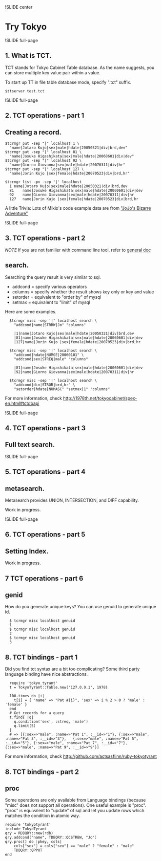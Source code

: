 !SLIDE center
# Try Tokyo #

!SLIDE full-page

## 1. What is TCT.

TCT stands for Tokyo Cabinet Table database. As the name suggests, you can store multiple key value pair within a value.

To start up TT in file table database mode, specify ".tct" suffix.

    $ttserver test.tct

!SLIDE full-page

## 2. TCT operations - part 1

## Creating a record.

    $tcrmgr put -sep "|" localhost 1 \
      "name|Jotaro Kujo|sex|male|hdate|20050321|div|brd,dev"
    $tcrmgr put -sep "|" localhost 81 \
      "name|Josuke Higashikata|sex|male|hdate|20060601|div|dev"
    $tcrmgr put -sep "|" localhost 92 \
      "name|Giorno Giovanna|sex|male|hdate|20070311|div|hr"
    $tcrmgr put -sep "|" localhost 127 \
      "name|Jorin Kujo |sex|female|hdate|20070523|div|brd,hr"
  
    $tcrmgr list -pv -sep '|' localhost
      1	name|Jotaro Kujo|sex|male|hdate|20050321|div|brd,dev
      81	name|Josuke Higashikata|sex|male|hdate|20060601|div|dev
      92	name|Giorno Giovanna|sex|male|hdate|20070311|div|hr
      127	name|Jorin Kujo |sex|female|hdate|20070523|div|brd,hr


A little Trivia: Lots of Mikio's code example data are from ["JoJo's Bizarre Adventure"](http://jjba.wikia.com/wiki/Main_Page)

!SLIDE full-page

## 3. TCT operations - part 2

*NOTE* If you are not familier with command line tool, refer to [general doc](./general.md)

## search.

Searching the query result is very similar to sql.

* addcond = specify various operators
* columns = specify whether the result shows key  only or key and value
* setorder = equivalent to "order by" of mysql
* setmax = equivalent to "limit" of mysql

Here are some examples.

      $tcrmgr misc -sep '|' localhost search \
        "addcond|name|STRBW|Jo" "columns"

        |1|name|Jotaro Kujo|sex|male|hdate|20050321|div|brd,dev
        |81|name|Josuke Higashikata|sex|male|hdate|20060601|div|dev
        |127|name|Jorin Kujo |sex|female|hdate|20070523|div|brd,hr

      $tcrmgr misc -sep '|' localhost search \
        "addcond|hdate|NUMGE|20060101" \
        "addcond|sex|STREQ|male" "columns"

        |81|name|Josuke Higashikata|sex|male|hdate|20060601|div|dev
        |92|name|Giorno Giovanna|sex|male|hdate|20070311|div|hr

      $tcrmgr misc -sep '|' localhost search \
        "addcond|div|STROR|brd,hr" \
        "setorder|hdate|NUMASC" "setmax|1" "columns"

For more information, check http://1978th.net/tokyocabinet/spex-en.html#tctdbapi  


!SLIDE full-page

## 4. TCT operations - part 3

## Full text search.


!SLIDE full-page

## 5. TCT operations - part 4

## metasearch.

Metasearch provides UNION, INTERSECTION, and DIFF capability.

Work in progress.

!SLIDE full-page

## 6. TCT operations - part 5


## Setting Index.

Work in progress.

## 7 TCT operations - part 6

## genid

How do you generate unique keys?  You can use genuid to generate unique id.

      $ tcrmgr misc localhost genuid
      1
      $ tcrmgr misc localhost genuid
      2
      $ tcrmgr misc localhost genuid
      3

## 8. TCT bindings - part 1

Did you find tct syntax are a bit too complicating?  Some third party language binding have nice abstractions.

      require 'tokyo_tyrant'
      t = TokyoTyrant::Table.new('127.0.0.1', 1978)

      100.times do |i|
        t[i] = { 'name' => "Pat #{i}", 'sex' => i % 2 > 0 ? 'male' : 'female' }
      end
      # Get records for a query
      t.find{ |q|
        q.condition('sex', :streq, 'male')
        q.limit(5)
      }
      # => [{:sex=>"male", :name=>"Pat 1", :__id=>"1"}, {:sex=>"male", :name=>"Pat 3", :__id=>"3"},   {:sex=>"male", :name=>"Pat 5", :__id=>"5"}, {:sex=>"male", :name=>"Pat 7", :__id=>"7"}, {:sex=>"male", :name=>"Pat 9", :__id=>"9"}]

For more information, check http://github.com/actsasflinn/ruby-tokyotyrant

## 8. TCT bindings - part 2

## proc

Some operations are only available from Language bindings (because "misc" does not support all operations). One useful example is "proc". "proc" is equivalent to "update" of sql and let you update rows which matches the condition in atomic way.

    require 'tokyotyrant'
    include TokyoTyrant
    qry = RDBQRY::new(rdb)
    qry.addcond("name", TDBQRY::QCSTRBW, "Jo")
    qry.proc() do |pkey, cols|
        cols["sex"] = cols["sex"] == "male" ? "female" : "male"
        TDBQRY::QPPUT
    end
